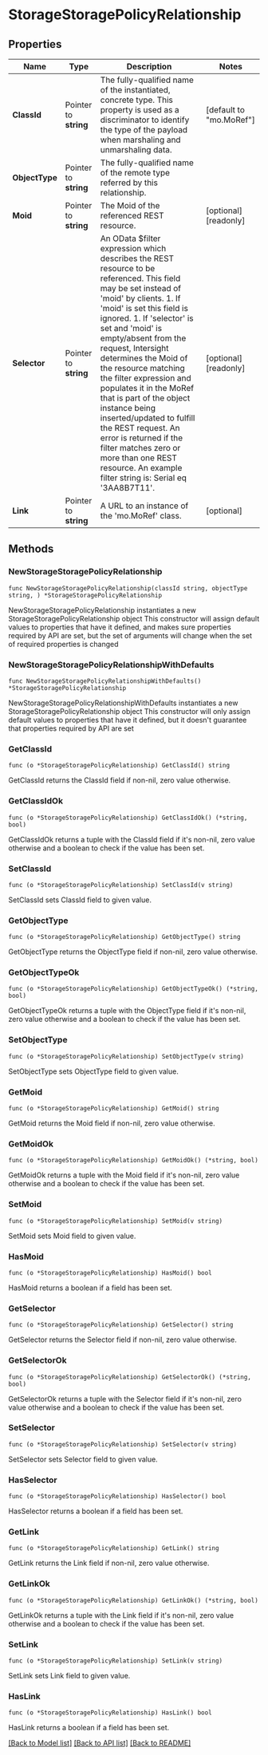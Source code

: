 # StorageStoragePolicyRelationship

## Properties

Name | Type | Description | Notes
------------ | ------------- | ------------- | -------------
**ClassId** | Pointer to **string** | The fully-qualified name of the instantiated, concrete type. This property is used as a discriminator to identify the type of the payload when marshaling and unmarshaling data. | [default to "mo.MoRef"]
**ObjectType** | Pointer to **string** | The fully-qualified name of the remote type referred by this relationship. | 
**Moid** | Pointer to **string** | The Moid of the referenced REST resource. | [optional] [readonly] 
**Selector** | Pointer to **string** | An OData $filter expression which describes the REST resource to be referenced. This field may be set instead of &#39;moid&#39; by clients. 1. If &#39;moid&#39; is set this field is ignored. 1. If &#39;selector&#39; is set and &#39;moid&#39; is empty/absent from the request, Intersight determines the Moid of the resource matching the filter expression and populates it in the MoRef that is part of the object instance being inserted/updated to fulfill the REST request. An error is returned if the filter matches zero or more than one REST resource. An example filter string is: Serial eq &#39;3AA8B7T11&#39;. | [optional] [readonly] 
**Link** | Pointer to **string** | A URL to an instance of the &#39;mo.MoRef&#39; class. | [optional] 

## Methods

### NewStorageStoragePolicyRelationship

`func NewStorageStoragePolicyRelationship(classId string, objectType string, ) *StorageStoragePolicyRelationship`

NewStorageStoragePolicyRelationship instantiates a new StorageStoragePolicyRelationship object
This constructor will assign default values to properties that have it defined,
and makes sure properties required by API are set, but the set of arguments
will change when the set of required properties is changed

### NewStorageStoragePolicyRelationshipWithDefaults

`func NewStorageStoragePolicyRelationshipWithDefaults() *StorageStoragePolicyRelationship`

NewStorageStoragePolicyRelationshipWithDefaults instantiates a new StorageStoragePolicyRelationship object
This constructor will only assign default values to properties that have it defined,
but it doesn't guarantee that properties required by API are set

### GetClassId

`func (o *StorageStoragePolicyRelationship) GetClassId() string`

GetClassId returns the ClassId field if non-nil, zero value otherwise.

### GetClassIdOk

`func (o *StorageStoragePolicyRelationship) GetClassIdOk() (*string, bool)`

GetClassIdOk returns a tuple with the ClassId field if it's non-nil, zero value otherwise
and a boolean to check if the value has been set.

### SetClassId

`func (o *StorageStoragePolicyRelationship) SetClassId(v string)`

SetClassId sets ClassId field to given value.


### GetObjectType

`func (o *StorageStoragePolicyRelationship) GetObjectType() string`

GetObjectType returns the ObjectType field if non-nil, zero value otherwise.

### GetObjectTypeOk

`func (o *StorageStoragePolicyRelationship) GetObjectTypeOk() (*string, bool)`

GetObjectTypeOk returns a tuple with the ObjectType field if it's non-nil, zero value otherwise
and a boolean to check if the value has been set.

### SetObjectType

`func (o *StorageStoragePolicyRelationship) SetObjectType(v string)`

SetObjectType sets ObjectType field to given value.


### GetMoid

`func (o *StorageStoragePolicyRelationship) GetMoid() string`

GetMoid returns the Moid field if non-nil, zero value otherwise.

### GetMoidOk

`func (o *StorageStoragePolicyRelationship) GetMoidOk() (*string, bool)`

GetMoidOk returns a tuple with the Moid field if it's non-nil, zero value otherwise
and a boolean to check if the value has been set.

### SetMoid

`func (o *StorageStoragePolicyRelationship) SetMoid(v string)`

SetMoid sets Moid field to given value.

### HasMoid

`func (o *StorageStoragePolicyRelationship) HasMoid() bool`

HasMoid returns a boolean if a field has been set.

### GetSelector

`func (o *StorageStoragePolicyRelationship) GetSelector() string`

GetSelector returns the Selector field if non-nil, zero value otherwise.

### GetSelectorOk

`func (o *StorageStoragePolicyRelationship) GetSelectorOk() (*string, bool)`

GetSelectorOk returns a tuple with the Selector field if it's non-nil, zero value otherwise
and a boolean to check if the value has been set.

### SetSelector

`func (o *StorageStoragePolicyRelationship) SetSelector(v string)`

SetSelector sets Selector field to given value.

### HasSelector

`func (o *StorageStoragePolicyRelationship) HasSelector() bool`

HasSelector returns a boolean if a field has been set.

### GetLink

`func (o *StorageStoragePolicyRelationship) GetLink() string`

GetLink returns the Link field if non-nil, zero value otherwise.

### GetLinkOk

`func (o *StorageStoragePolicyRelationship) GetLinkOk() (*string, bool)`

GetLinkOk returns a tuple with the Link field if it's non-nil, zero value otherwise
and a boolean to check if the value has been set.

### SetLink

`func (o *StorageStoragePolicyRelationship) SetLink(v string)`

SetLink sets Link field to given value.

### HasLink

`func (o *StorageStoragePolicyRelationship) HasLink() bool`

HasLink returns a boolean if a field has been set.


[[Back to Model list]](../README.md#documentation-for-models) [[Back to API list]](../README.md#documentation-for-api-endpoints) [[Back to README]](../README.md)


